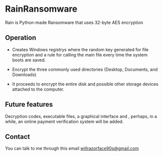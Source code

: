 # RainRansomware

Rain is Python-made Ransomware that uses 32-byte AES encryption

## Operation

- Creates Windows registrys where the random key generated for file encryption and a rule for calling the main file every time the system boots are saved.

- Encrypt the three commonly used directories (Desktop, Documents, and Downloads)

- It proceeds to encrypt the entire disk and possible other storage devices attached to the computer.

## Future features

Decryption codes, executable files, a graphical interface and , perhaps, in a while, an online payment verification system will be added.

## Contact

You can talk to me through this email <willrazorface90s@gmail.com>

